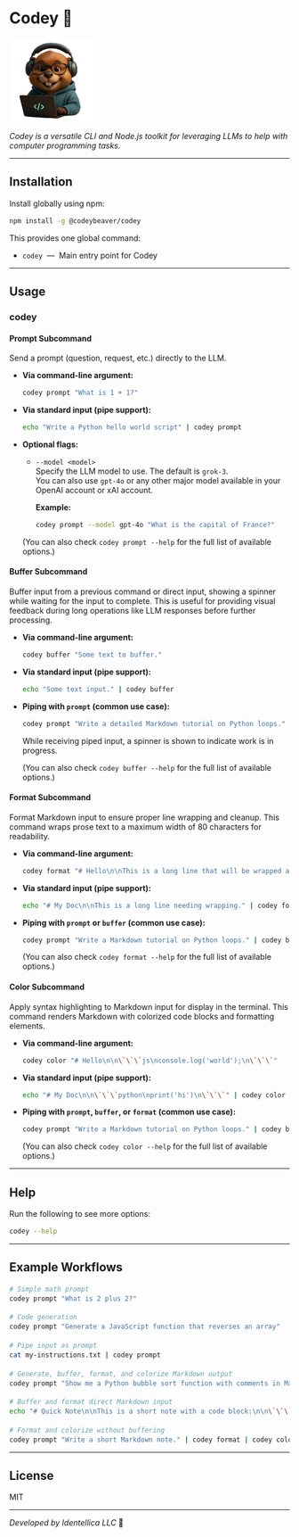 # Codey 🦫

<img src="./raw-images/codeybeaver-3.png" width="150" height="150" alt="Codey Beaver">

_Codey is a versatile CLI and Node.js toolkit for leveraging LLMs to help with
computer programming tasks._

---

## Installation

Install globally using npm:

```sh
npm install -g @codeybeaver/codey
```

This provides one global command:

- `codey` &nbsp;—&nbsp; Main entry point for Codey

---

## Usage

### **codey**

#### Prompt Subcommand

Send a prompt (question, request, etc.) directly to the LLM.

- **Via command-line argument:**

  ```sh
  codey prompt "What is 1 + 1?"
  ```

- **Via standard input (pipe support):**

  ```sh
  echo "Write a Python hello world script" | codey prompt
  ```

- **Optional flags:**

  - `--model <model>`  
    Specify the LLM model to use. The default is `grok-3`.  
    You can also use `gpt-4o` or any other major model available in your OpenAI
    account or xAI account.

    **Example:**

    ```sh
    codey prompt --model gpt-4o "What is the capital of France?"
    ```

  (You can also check `codey prompt --help` for the full list of available
  options.)

#### Buffer Subcommand

Buffer input from a previous command or direct input, showing a spinner while
waiting for the input to complete. This is useful for providing visual feedback
during long operations like LLM responses before further processing.

- **Via command-line argument:**

  ```sh
  codey buffer "Some text to buffer."
  ```

- **Via standard input (pipe support):**

  ```sh
  echo "Some text input." | codey buffer
  ```

- **Piping with `prompt` (common use case):**

  ```sh
  codey prompt "Write a detailed Markdown tutorial on Python loops." | codey buffer
  ```

  While receiving piped input, a spinner is shown to indicate work is in
  progress.

  (You can also check `codey buffer --help` for the full list of available
  options.)

#### Format Subcommand

Format Markdown input to ensure proper line wrapping and cleanup. This command
wraps prose text to a maximum width of 80 characters for readability.

- **Via command-line argument:**

  ```sh
  codey format "# Hello\n\nThis is a long line that will be wrapped at 80 characters for readability in Markdown format."
  ```

- **Via standard input (pipe support):**

  ```sh
  echo "# My Doc\n\nThis is a long line needing wrapping." | codey format
  ```

- **Piping with `prompt` or `buffer` (common use case):**

  ```sh
  codey prompt "Write a Markdown tutorial on Python loops." | codey buffer | codey format
  ```

  (You can also check `codey format --help` for the full list of available
  options.)

#### Color Subcommand

Apply syntax highlighting to Markdown input for display in the terminal. This
command renders Markdown with colorized code blocks and formatting elements.

- **Via command-line argument:**

  ```sh
  codey color "# Hello\n\n\`\`\`js\nconsole.log('world');\n\`\`\`"
  ```

- **Via standard input (pipe support):**

  ```sh
  echo "# My Doc\n\n\`\`\`python\nprint('hi')\n\`\`\`" | codey color
  ```

- **Piping with `prompt`, `buffer`, or `format` (common use case):**

  ```sh
  codey prompt "Write a Markdown tutorial on Python loops." | codey buffer | codey format | codey color
  ```

  (You can also check `codey color --help` for the full list of available
  options.)

---

## Help

Run the following to see more options:

```sh
codey --help
```

---

## Example Workflows

```sh
# Simple math prompt
codey prompt "What is 2 plus 2?"

# Code generation
codey prompt "Generate a JavaScript function that reverses an array"

# Pipe input as prompt
cat my-instructions.txt | codey prompt

# Generate, buffer, format, and colorize Markdown output
codey prompt "Show me a Python bubble sort function with comments in Markdown." | codey buffer | codey format | codey color

# Buffer and format direct Markdown input
echo "# Quick Note\n\nThis is a short note with a code block:\n\n\`\`\`bash\necho 'Hello, World!'\n\`\`\`" | codey buffer | codey format

# Format and colorize without buffering
codey prompt "Write a short Markdown note." | codey format | codey color
```

---

## License

MIT

---

_Developed by Identellica LLC_ 🦫
